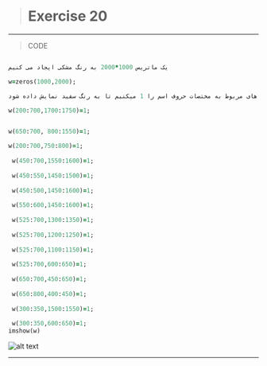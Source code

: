 
> # Exercise 20
***
>CODE

```ruby

یک ماتریس 1000*2000 به رنگ مشکی ایجاد می کنیم

w=zeros(1000,2000);

پیکسل های مربوط به مختصات حروف اسم را 1 میکنیم تا به رنگ سفید نمایش داده شود.

w(200:700,1700:1750)=1;


w(650:700, 800:1550)=1;

w(200:700,750:800)=1;
 
 w(450:700,1550:1600)=1;
 
 w(450:550,1450:1500)=1;
 
 w(450:500,1450:1600)=1;
 
 w(550:600,1450:1600)=1;
 
 w(525:700,1300:1350)=1;
 
 w(525:700,1200:1250)=1;
 
 w(525:700,1100:1150)=1;
 
 w(525:700,600:650)=1;
 
 w(650:700,450:650)=1;
 
 w(650:800,400:450)=1;
 
 w(300:350,1500:1550)=1;
 
 w(300:350,600:650)=1;
imshow(w)
```
![alt text](https://github.com/semnan-university-ai/image-processing-class/blob/2687c7cd96689152e04a67441b485851d3ee9add/excersiecs/alirezachaji/11/Exce11.1.png)
***


